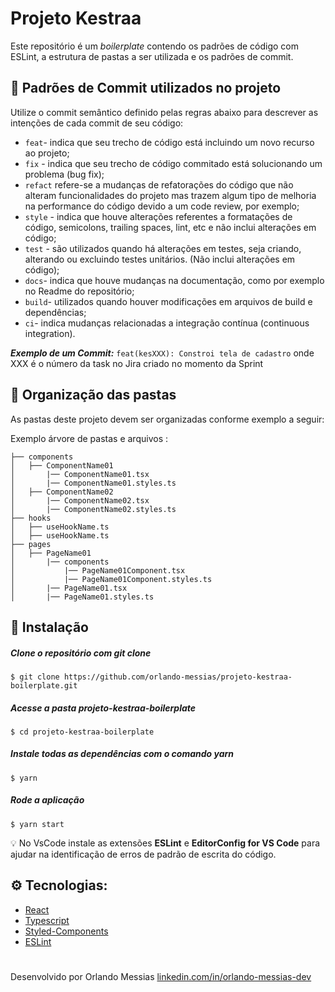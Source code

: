 # Projeto Kestraa

Este repositório é um _boilerplate_ contendo os padrões de código com ESLint, a estrutura de pastas a ser utilizada e os padrões de commit.

## :memo: Padrões de Commit utilizados no projeto

Utilize o commit semântico definido pelas regras abaixo para descrever as intenções de cada commit de seu código:

- ```feat```- indica que seu trecho de código está incluindo um novo recurso ao projeto;
- ```fix``` - indica que seu trecho de código commitado está solucionando um problema (bug fix);
- ```refact``` refere-se a mudanças de refatorações do código que não alteram funcionalidades do projeto mas trazem algum tipo de melhoria na performance do código devido a um code review, por exemplo;
- ```style``` - indica que houve alterações referentes a formatações de código, semicolons, trailing spaces, lint, etc e não inclui alterações em código;
- ```test``` - são utilizados quando há alterações em testes, seja criando, alterando ou excluindo testes unitários. (Não inclui alterações em código);
- ```docs```- indica que houve mudanças na documentação, como por exemplo no Readme do repositório;
- ```build```- utilizados quando houver modificações em arquivos de build e dependências;
- ```ci```- indica mudanças relacionadas a integração contínua (continuous integration).

**_Exemplo de um Commit:_**
```feat(kesXXX): Constroi tela de cadastro```
onde XXX é o número da task no Jira criado no momento da Sprint

## :file_folder: Organização das pastas

As pastas deste projeto devem ser organizadas conforme exemplo a seguir:

Exemplo árvore de pastas e arquivos :
```
├── components
│   ├── ComponentName01
│       |── ComponentName01.tsx
│       |── ComponentName01.styles.ts
│   ├── ComponentName02
│       |── ComponentName02.tsx
│       |── ComponentName02.styles.ts
├── hooks
│   ├── useHookName.ts
│   ├── useHookName.ts
├── pages
│   ├── PageName01
│       |── components
│           |── PageName01Component.tsx
│           |── PageName01Component.styles.ts
│       |── PageName01.tsx
│       |── PageName01.styles.ts

```

## :traffic_light: Instalação

##### **Clone o repositório com git clone**
```
$ git clone https://github.com/orlando-messias/projeto-kestraa-boilerplate.git
```
##### **Acesse a pasta _projeto-kestraa-boilerplate_**
```
$ cd projeto-kestraa-boilerplate
```

##### **Instale todas as dependências com o comando yarn**
```
$ yarn
```

##### **Rode a aplicação**
```
$ yarn start
```

:bulb: No VsCode instale as extensões **ESLint** e **EditorConfig for VS Code** para ajudar na identificação de erros de padrão de escrita do código.

## :gear: Tecnologias:

- [React](https://reactjs.org)
- [Typescript](https://www.typescriptlang.org)
- [Styled-Components](https://www.styled-components.com)
- [ESLint](https://eslint.org/)
#
Desenvolvido por Orlando Messias [linkedin.com/in/orlando-messias-dev](https://www.linkedin.com/in/orlando-messias-dev)
